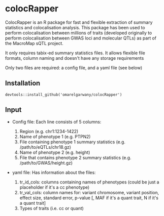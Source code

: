 # colocRapper

ColocRapper is an R package for fast and flexible extraction of summary statistics and colocalisation analysis. This package has been used to perform colocalisation between millions of traits (developed originally to perform colocalisation between GWAS loci and molecular QTLs) as part of the MacroMap sQTL project. 

It only requires tabix-ed summary statistics files. It allows flexible file formats, column naming and doesn't have any storage requirements

Only two files are required: a config file, and a yaml file (see below)

## Installation

```
devtools::install_github('omarelgarwany/colocRapper')
```

## Input

- Config file: 
  Each line consists of 5 columns:
  1. Region (e.g. chr1:1234-1422)
  2. Name of phenotype 1 (e.g. PTPN2)
  3. File containing phenotype 1 summary statistics (e.g. /path/to/eQTLs/chr18.gz)
  4. Name of phenotype 2 (e.g. height)
  5. File that contains phenotype 2 summary statistics (e.g. /path/to/GWAS/height.gz)

- yaml file:
  Has information about the files:
  1. tr_id_cols: columns containing names of phenotypes (could be just a placeholder if it's a cc phenotype)
  2. tr_val_cols: column names for: variant chromosome, variant position, effect size, standard error, p-value [, MAF if it's a quant trait, N if it's a quant trait]
  3. Types of traits (i.e. cc or quant)



